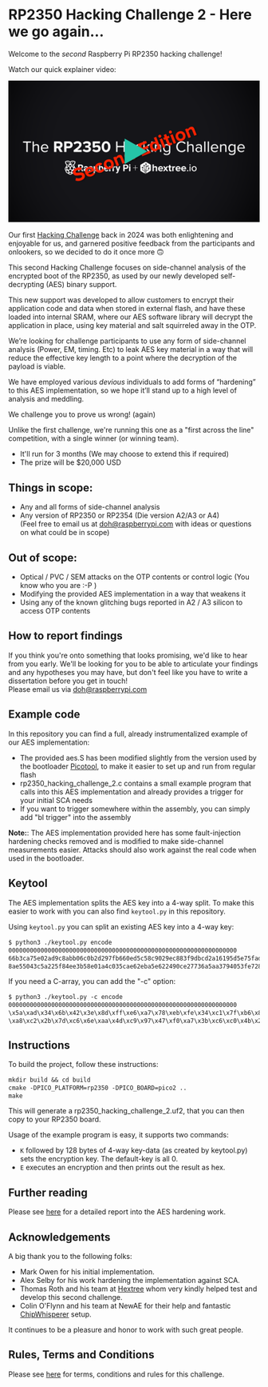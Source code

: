 # RP2350 Hacking Challenge 2 - Here we go again...

Welcome to the *second* Raspberry Pi RP2350 hacking challenge!

Watch our quick explainer video:

[![](assets/video.png)](https://hextree.io/rp2350-hacking-challenge-2)

Our first [Hacking Challenge](https://github.com/raspberrypi/rp2350_hacking_challenge) back in 2024 was both enlightening and enjoyable for us, and garnered positive feedback from the participants and onlookers, so we decided to do it once more 🙃

This second Hacking Challenge focuses on side-channel analysis of the encrypted boot of the RP2350, as used by our newly developed self-decrypting (AES) binary support.

This new support was developed to allow customers to encrypt their application code and data when stored in external flash, and have these loaded into internal SRAM, where our AES software library will decrypt the application in place, using key material and salt squirreled away in the OTP.

We’re looking for challenge participants to use any form of side-channel analysis (Power, EM, timing. Etc) to leak AES key material in a way that will reduce the effective key length to a point where the decryption of the payload is viable.

We have employed various *devious* individuals to add forms of “hardening” to this AES implementation, so we hope it’ll stand up to a high level of analysis and meddling.

We challenge you to prove us wrong! (again)

Unlike the first challenge, we're running this one as a "first across the line" competition, with a single winner (or winning team).  
- It'll run for 3 months (We may choose to extend this if required)  
- The prize will be $20,000 USD  

## Things in scope:
- Any and all forms of side-channel analysis
- Any version of RP2350 or RP2354 (Die version A2/A3 or A4)  
(Feel free to email us at [doh@raspberrypi.com](mailto:doh@raspberrypi.com) with ideas or questions on what could be in scope)
	
## Out of scope:
- Optical / PVC / SEM attacks on the OTP contents or control logic (You know who you are :-P )
- Modifying the provided AES implementation in a way that weakens it
- Using any of the known glitching bugs reported in A2 / A3 silicon to access OTP contents

## How to report findings
If you think you're onto something that looks promising, we'd like to hear from you early.
We'll be looking for you to be able to articulate your findings and any hypotheses you may have, but don't feel like you have to write a dissertation before you get in touch!  
Please email us via [doh@raspberrypi.com](mailto:doh@raspberrypi.com)

## Example code

In this repository you can find a full, already instrumentalized example of our AES implementation:

- The provided aes.S has been modified slightly from the version used by the bootloader [Picotool](https://github.com/raspberrypi/picotool/blob/develop/enc_bootloader/aes.S), to make it easier to set up and run from regular flash
- rp2350_hacking_challenge_2.c contains a small example program that calls into this AES implementation and already provides a trigger for your initial SCA needs
- If you want to trigger somewhere within the assembly, you can simply add "bl trigger" into the assembly

**Note:**: The AES implementation provided here has some fault-injection hardening checks removed and is modified to make side-channel measurements easier. Attacks should also work against the real code when used in the bootloader.

## Keytool

The AES implementation splits the AES key into a 4-way split. To make this easier to work with you can also find `keytool.py` in this repository.

Using `keytool.py` you can split an existing AES key into a 4-way key:

```
$ python3 ./keytool.py encode 0000000000000000000000000000000000000000000000000000000000000000 
66b3ca75e02ad9c8abb06c0b2d297fb660ed5c58c9029ec883f9dbcd2a16195d5e75fadfd32acb297ca03930f1ff08c6714d3f79eb3a26cdc9ef28f553983141
8ae55043c5a225f84ee3b58e01a4c035cae62eba5e622490ce27736a5aa3794053fe7285c513072124ac2f7bb2415adf1c4bf2d87c7b9c6d3643e43356738a86
```

If you need a C-array, you can add the "-c" option:

```
$ python3 ./keytool.py -c encode 0000000000000000000000000000000000000000000000000000000000000000 
\x5a\xad\x34\x6b\x42\x3e\x8d\xff\xe6\xa7\x78\xeb\xfe\x34\xc1\x7f\xb6\x86\x2f\xb5\xd7\xd7\x7f\x11\xdd\x7f\x84\x8c\xbc\x2e\xd4\x28\x04\x20\xfb\x00\x22\xb2\x8d\xb9\xcb\x6f\xd5\x55\xed\xfd\xa3\xec\x14\x85\x20\x2e\x60\x7a\x59\x46\xca\x91\x3e\x77\xbe\x6e\x47\x1f
\xa8\xc2\x2b\x7d\xc6\x6e\xaa\x4d\xc9\x97\x47\xf0\xa7\x3b\xc6\xc0\x4b\x2e\x5b\xe7\xcd\x4b\x8d\x1f\x36\x0a\x4e\x14\xb0\x6f\x98\xec\xef\xce\x3e\x4b\xed\xfe\x66\x60\x93\xb5\xf2\x67\x91\x85\xaa\x4c\xcd\x24\x0c\x46\xe5\xb0\x6d\x4d\x13\x69\x11\xad\x3b\xfd\x70\xa6
```

## Instructions

To build the project, follow these instructions:

```
mkdir build && cd build
cmake -DPICO_PLATFORM=rp2350 -DPICO_BOARD=pico2 ..
make
```

This will generate a rp2350_hacking_challenge_2.uf2, that you can then copy to your RP2350 board.

Usage of the example program is easy, it supports two commands:

- `K` followed by 128 bytes of 4-way key-data (as created by keytool.py) sets the encryption key. The default-key is all 0.
- `E` executes an encryption and then prints out the result as hex. 

## Further reading
Please see [here](aes_report_monospace.md) for a detailed report into the AES hardening work. 

## Acknowledgements
A big thank you to the following folks:
- Mark Owen for his initial implementation.
- Alex Selby for his work hardening the implementation against SCA.
- Thomas Roth and his team at [Hextree](https://www.hextree.io) whom very kindly helped test and develop this second challenge.
- Colin O'Flynn and his team at NewAE for their help and fantastic [ChipWhisperer](https://www.newae.com/chipwhisperer) setup.

It continues to be a pleasure and honor to work with such great people.

## Rules, Terms and Conditions
Please see [here](https://www.raspberrypi.com/rp2350-hacking-challenge-2/) for terms, conditions and rules for this challenge.

